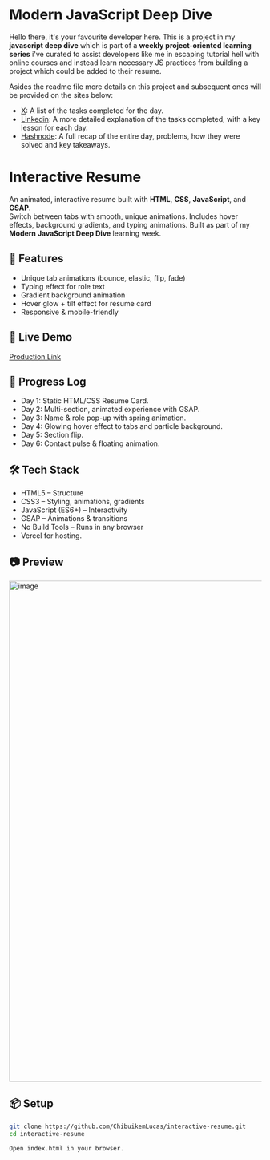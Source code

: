 # Modern JavaScript Deep Dive

Hello there, it's your favourite developer here. This is a project in my **javascript deep dive** which is part of a **weekly project-oriented learning series** i've curated to assist
developers like me in escaping tutorial hell with online courses and instead learn necessary JS practices from building a project which could be added to their resume.

Asides the readme file more details on this project and subsequent ones will be provided on the sites below:

- [X](https://x.com/ChibuikemLucas): A list of the tasks completed for the day.
- [Linkedin](https://linkedin.com/in/chibuikem-lucas-073355261/): A more detailed explanation of the tasks completed, with a key lesson for each day.
- [Hashnode](https://the-developer-experience.hashnode.dev): A full recap of the entire day, problems, how they were solved and key takeaways.


# Interactive Resume

An animated, interactive resume built with **HTML**, **CSS**, **JavaScript**, and **GSAP**.  
Switch between tabs with smooth, unique animations. Includes hover effects, background gradients, and typing animations. 
Built as part of my **Modern JavaScript Deep Dive** learning week.

## 🚀 Features
- Unique tab animations (bounce, elastic, flip, fade)
- Typing effect for role text
- Gradient background animation
- Hover glow + tilt effect for resume card
- Responsive & mobile-friendly


## 🚀 Live Demo
[Production Link](https://interactive-resume-bice.vercel.app/)  

## 📅 Progress Log
- Day 1: Static HTML/CSS Resume Card.
- Day 2: Multi-section, animated experience with GSAP.
- Day 3: Name & role pop-up with spring animation.
- Day 4: Glowing hover effect to tabs and particle background.
- Day 5: Section flip.
- Day 6: Contact pulse & floating animation.

## 🛠 Tech Stack
- HTML5 – Structure
- CSS3  – Styling, animations, gradients
- JavaScript (ES6+) – Interactivity
- GSAP – Animations & transitions
- No Build Tools – Runs in any browser
- Vercel for hosting.

  
## 📷 Preview
<img width="2000" height="1000" alt="image" src="https://github.com/user-attachments/assets/b71d0aa5-1676-4f73-8bc2-b03cff1666db" />

## 📦 Setup
```bash
git clone https://github.com/ChibuikemLucas/interactive-resume.git
cd interactive-resume

Open index.html in your browser.
